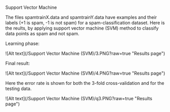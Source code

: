 Support Vector Machine

The files spamtrainX.data and spamtrainY.data have examples and their labels (+1 is spam, -1 is not spam) for a spam-classification dataset.
Here is the reults, by applying support vector machine (SVM) method to classify data points as spam and not spam.
  
Learning phase:

![Alt text](/Support Vector Machine (SVM)/3.PNG?raw=true "Results page")

Final result:

![Alt text](/Support Vector Machine (SVM)/4.PNG?raw=true "Results page")

Here the error rate is shown for both the 3-fold cross-validation and for the testing data.

![Alt text](/Support Vector Machine (SVM)/q3.PNG?raw=true "Results page")
